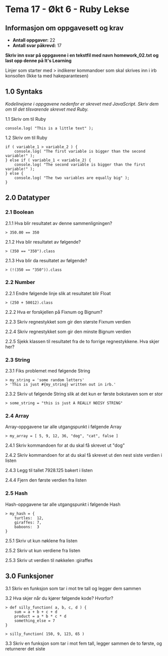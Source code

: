 Tema 17 - Økt 6 - Ruby Lekse
============================

## Informasjon om oppgavesett og krav

- **Antall oppgaver:** 22
- **Antall svar påkrevd:** 17

**Skriv inn svar på oppgavene i en tekstfil med navn homework_02.txt og last opp denne på It's Learning**

Linjer som starter med > indikerer kommandoer som skal skrives inn i irb konsollen
(Ikke ta med hakeparantesen)

## 1.0 Syntaks

*Kodelinejene i oppgavene nedenfor er skrevet med JavaScript. Skriv dem om til det tilsvarende skrevet med Ruby.*

1.1 Skriv om til Ruby

    console.log( "This is a little text" );

1.2 Skriv om til Ruby

    if ( variable_1 > variable_2 ) {
        console.log( "The first variable is bigger than the second variable!" );
    } else if ( variable_1 < variable_2) {
        console.log( "The second variable is bigger than the first variable!" );
    } else {
        console.log( "The two variables are equally big" );
    }

## 2.0 Datatyper

### 2.1 Boolean

2.1.1 Hva blir resultatet av denne sammenligningen?

    > 350.00 == 350

2.1.2 Hva blir resultatet av følgende?

    > (350 == "350").class

2.1.3 Hva blir da resultatet av følgende?

    > (!(350 == "350")).class

### 2.2 Number

2.2.1 Endre følgende linje slik at resultatet blir Float

    > (250 + 50012).class

2.2.2 Hva er forskjellen på Fixnum og Bignum?

2.2.3 Skriv regnestykket som gir den største Fixnum verdien

2.2.4 Skriv regnestykket som gir den minste Bignum verdien

2.2.5 Sjekk klassen til resultatet fra de to forrige regnestykkene. Hva skjer her?

### 2.3 String

2.3.1 Fiks problemet med følgende String

    > my_string = 'some random letters'
    > 'This is just #{my_string} written out in irb.'

2.3.2 Skriv ut følgende String slik at det kun er første bokstaven som er stor

    > some_string = "this is just A REALLY NOISY STRING"

### 2.4 Array

Array-oppgavene tar alle utgangspunkt i følgende Array

    > my_array = [ 5, 9, 12, 36, "dog", "cat", false ]

2.4.1 Skriv kommandoen for at du skal få skrevet ut "dog"

2.4.2 Skriv kommandoen for at du skal få skrevet ut den nest siste verdien i listen

2.4.3 Legg til tallet 7928.125 bakert i listen

2.4.4 Fjern den første verdien fra listen

### 2.5 Hash

Hash-oppgavene tar alle utgangspunkt i følgende Hash

    > my_hash = {
        turtles:  12,
        giraffes: 7,
        baboons:  3
    }

2.5.1 Skriv ut kun nøklene fra listen

2.5.2 Skriv ut kun verdiene fra listen

2.5.3 Skriv ut verdien til nøkkelen :giraffes

## 3.0 Funksjoner

3.1 Skriv en funksjon som tar i mot tre tall og legger dem sammen

3.2 Hva skjer når du kjører følgende kode? Hvorfor?

    > def silly_function( a, b, c, d ) {
        sum = a + b + c + d
        product = a * b * c * d
        something_else = 7
    }

    > silly_function( 150, 9, 123, 65 )

3.3 Skriv en funksjon som tar i mot fem tall, legger sammen de to første, og returnerer det siste
